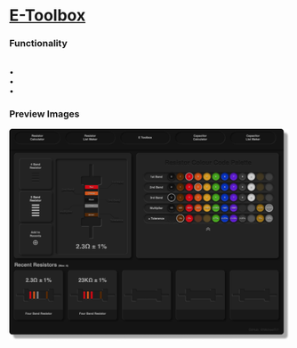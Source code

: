 # [E-Toolbox](https://michaeltr7.github.io/E-Toolbox/index.html)

<h3>Functionality</h3> <br>
•  <br>
•  <br>
• 
<br>

<h3>Preview Images</h3>

[<img src="./Preview Images/Resistor_Calculator_Preview_Page.png" width = "1000">](https://michaeltr7.github.io/E-Toolbox/index.html)


